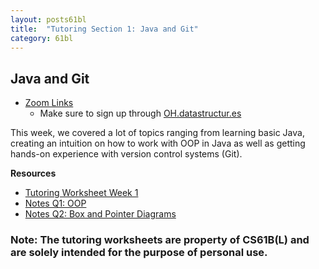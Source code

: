 ```yaml
---
layout: posts61bl
title:  "Tutoring Section 1: Java and Git"
category: 61bl
---
```


## Java and Git

* [Zoom Links](https://docs.google.com/spreadsheets/d/1os09llY_KXJHcM0D5g3WYPJrJRX5MBEkdjh_AgwcAYE/edit?usp=sharing)
  - Make sure to sign up through [OH.datastructur.es](http://oh.datastructur.es)

This week, we covered a lot of topics ranging from learning basic Java, creating an intuition on how to work with OOP in Java as well as getting hands-on experience with version control systems (Git).

**Resources**
- [Tutoring Worksheet Week 1](https://drive.google.com/file/d/1ltFgdWvniWdNzKx0hqqIWmnZSqVfmCTH/view?usp=sharing)
- [Notes Q1: OOP](/assets/docs/tutsec1.2.pdf)
- [Notes Q2: Box and Pointer Diagrams](/assets/docs/tutsec1.1.pdf)

### Note: The tutoring worksheets are property of CS61B(L) and are solely intended for the purpose of personal use.
